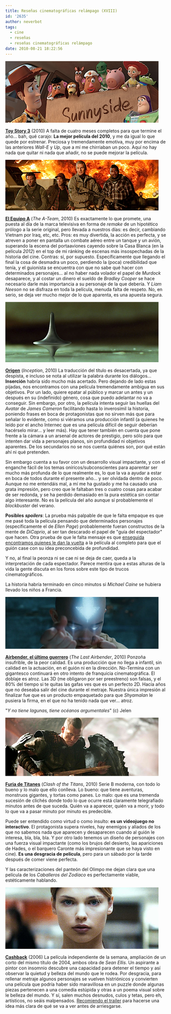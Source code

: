 ```yaml
---
title: Reseñas cinematográficas relámpago (XVIII)
id: '2635'
author: neverbot
tags:
  - cine
  - reseñas
  - reseñas cinematográficas relámpago
date: 2010-08-21 18:22:56
---
```


![toy_story_3.png](./resenas-cinematograficas-relampago-xviii/toy_story_3.png)  

**[Toy Story 3](http://www.imdb.com/title/tt0435761/)** (2010) A falta de cuatro meses completos para que termine el año... bah, qué carajo: **La mejor película del 2010**, y me da igual lo que quede por estrenar. Preciosa y tremendamente emotiva, muy por encima de las anteriores _Wall-E_ y _Up_, que a mí me chirriaban un poco. Aquí no hay nada que quitar ni nada que añadir, no se puede mejorar la película.

![the_a_team.png](./resenas-cinematograficas-relampago-xviii/the_a_team.png)

**[El Equipo A](http://www.imdb.com/title/tt0429493/)** (_The A-Team_, 2010) Es exactamente lo que promete, una puesta al día de la marca televisiva en forma de _remake_ de un hipotético prólogo a la serie original, pero llevada a nuestros días: es decir, cambiando Vietnam por Iraq, etc, etc. Pros: es muy divertida, la acción es perfecta, y se atreven a poner en pantalla un combate aéreo entre un tanque y un avión, superando la escena del portaaviones cayendo sobre la Casa Blanca (en la película _2012_) en el top de mi ránking de escenas más insospechadas de la historia del cine. Contras: sí, por supuesto. Específicamente que llegando el final la cosa de desmadra un poco, perdiendo la (poca) credibilidad que tenía, y el guionista se encuentra con que no sabe qué hacer con determinados personajes... al no haber nada volador el papel de _Murdock_ desaparece, y al costar un dinero el sueldo de _Bradley Cooper_ se hace necesario darle más importancia a su personaje de la que debería. Y _Liam Neeson_ no se disfraza en toda la película, menuda falta de respeto. No, en serio, se deja ver mucho mejor de lo que aparenta, es una apuesta segura.

![inception.png](./resenas-cinematograficas-relampago-xviii/inception.png)

**[Origen](http://www.imdb.com/title/tt1375666/)** (_Inception_, 2010) La traducción del título es desacertada, ya que despista, e incluso se nota al utilizar la palabra durante los diálogos... **Inserción** habría sido mucho más acertado. Pero dejando de lado estas pijadas, nos encontramos con una película tremendamente ambigua en sus objetivos. Por un lado, quiere epatar al público y marcar un antes y un después en su (indefinido) género, cosa que puedo adelantar no va a conseguir. Sin embargo, por otro, la película intenta seguir las huellas del _Avatar_ de _James Cameron_ facilitando hasta lo inverosímil la historia, poniendo frases en boca de protagonistas que no sirven más que para señalar lo evidente, como si viéramos una producción infantil (a quienes he leído por el ancho Internec que es una película difícil de seguir deberían hacérselo mirar... y leer más). Hay que tener también en cuenta que pone frente a la cámara a un arsenal de actores de prestigio, pero sólo para que intenten dar vida a personajes planos, sin profundidad ni objetivos aparentes. De los secundarios no se nos cuenta quiénes son, por qué están ahí ni qué pretenden.

Sin embargo cuenta a su favor con un desarrollo visual impactante, y con el enganche fácil de los temas oníricos/subconscientes para aparentar ser mucho más profunda de lo que realmente es, lo que la va a ayudar a estar en boca de todos durante el presente año... y ser olvidada dentro de poco. Aunque no me entendáis mal, a mí me ha gustado y me ha causado una grata impresión, pero creo que le faltaban tres o cuatro cosas para acabar de ser redonda, y se ha perdido demasiado en la pura estética sin contar algo interesante. No es la película del año aunque sí probablemente el _blockbuster_ del verano.

**Posibles** _**spoilers**_: La prueba más palpable de que le falta empaque es que me pasé toda la película pensando que determinados personajes (específicamente el de _Ellen Page_) probablemente fueran constructos de la mente de _DiCaprio_, al ser tan descarado el papel de "guía del espectador" que hacen. Otra prueba de que le falta mensaje es que [enseguida encontramos quienes le dan la vuelta](http://www.escolar.net/MT/archives/2010/08/no-leas-esto-si-aun-no-has-visto-%E2%80%98origen%E2%80%99.html) a la película al completo para que el guión case con su idea preconcebida de profundidad.

Y no, al final la peonza ni se cae ni se deja de caer, queda a la interpretación de cada espectador. Parece mentira que a estas alturas de la vida la gente discuta en los foros sobre este tipo de trucos cinematográficos.

La historia habría terminado en cinco minutos si _Michael Caine_ se hubiera llevado los niños a Francia.

![airbender.png](./resenas-cinematograficas-relampago-xviii/airbender.png)

**[Airbender, el último guerrero](http://www.imdb.com/title/tt0938283/)** (_The Last Airbender_, 2010) Ponzoña insufrible, de la peor calidad. Es una producción que no llega a infantil, sin calidad en la actuación, en el guión ni en la dirección. No-Termina con un gigantesco continuará en otro intento de franquicia cinematográfica. El doblaje es atroz. Las 3D (me obligaron por ser preestreno) son falsas, y el 80% del tiempo si te quitas las gafas ves que es un perfecto 2D. Hacía años que no deseaba salir del cine durante el metraje. Nuestra única impresión al finalizar fue que es un producto empaquetado para que _Shyamalan_ le pusiera la firma, en el que no ha tenido nada que ver... atroz.

"_Y no tiene lagunas, tiene océanos argumentales_" (c) Jelen

![clash_of_the_titans.png](./resenas-cinematograficas-relampago-xviii/clash_of_the_titans1.png)

**[Furia de Titanes](http://www.imdb.com/title/tt0800320/)** (_Clash of the Titans_, 2010) Serie B moderna, con todo lo bueno y lo malo que ello conlleva. Lo bueno: que tiene aventuras, monstruos gigantes, y tortas como panes. Lo malo: que es una tremenda sucesión de clichés donde todo lo que ocurre está claramente telegrafiado minutos antes de que suceda. Quién va a aparecer, quién va a morir, y todo lo que va a pasar minuto por minuto es predecible.

Puede ser entendido como virtud o como insulto: **es un videojuego no interactivo**. El protagonista supera niveles, hay enemigos y aliados de los que no sabemos nada que aparecen y desaparecen cuando al guión le interesa, bla, bla, bla. Y por otro lado tenemos un diseño de personajes con una fuerza visual impactante (como los brujos del desierto, las apariciones de Hades, o el barquero Caronte más impresionante que se haya visto en cine). **Es una desgracia de película**, pero para un sábado por la tarde después de comer viene perfecta.

Y las caracterizaciones del panteón del Olimpo me dejan clara que una película de los _Caballeros del Zodíaco_ es perfectamente viable, estéticamente hablando.

![cashback.png](./resenas-cinematograficas-relampago-xviii/cashback.png)

**[Cashback](http://www.imdb.com/title/tt0460740/)** (2006) La película independiente de la semana, ampliación de un corto del mismo título de 2004, ambos obra de _Sean Ellis_. Un aspirante a pintor con insomnio descubre una capacidad para detener el tiempo y así observar la quietud y belleza del mundo que le rodea. Por desgracia, para rellenar metraje algunos personajes se vuelven histriónicos y convierten una película que podría haber sido maravillosa en un puzzle donde algunas piezas pertenecen a una comedia estúpida y otras a un poema visual sobre le belleza del mundo. Y sí, salen muchos desnudos, culos y tetas, pero eh, artísticos, no seáis malpensados. [Recomiendo el trailer](http://www.youtube.com/watch?v=Sf2drFZbHH4) para hacerse una idea más clara de qué se va a ver antes de arriesgarse.